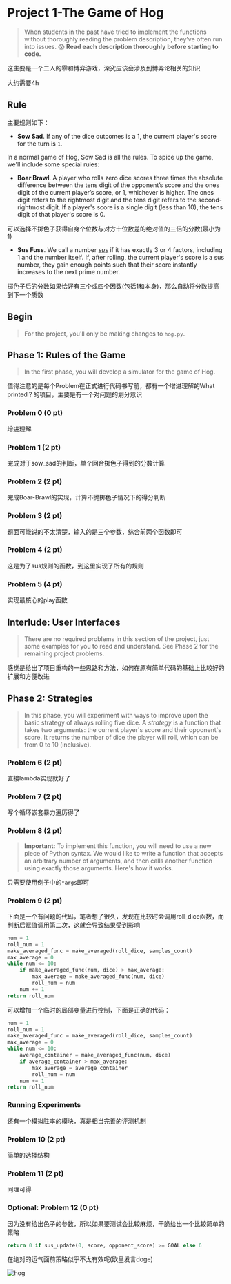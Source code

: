 # Project 1-The Game of Hog

>When students in the past have tried to implement the functions without thoroughly reading the problem description, they’ve often run into issues. 😱 **Read each description thoroughly before starting to code.**

这主要是一个二人的零和博弈游戏，深究应该会涉及到博弈论相关的知识

大约需要4h

## Rule

主要规则如下：

- **Sow Sad**. If any of the dice outcomes is a 1, the current player's score for the turn is `1`.

In a normal game of Hog, Sow Sad is all the rules. To spice up the game, we'll include some special rules:


- **Boar Brawl**. A player who rolls zero dice scores three times the absolute difference between the tens digit of the opponent’s score and the ones digit of the current player’s score, or 1, whichever is higher. The ones digit refers to the rightmost digit and the tens digit refers to the second-rightmost digit. If a player's score is a single digit (less than 10), the tens digit of that player's score is 0.

可以选择不掷色子获得自身个位数与对方十位数差的绝对值的三倍的分数(最小为1)


- **Sus Fuss**. We call a number [_sus_](https://en.wikipedia.org/wiki/Sus_%28genus%29) if it has exactly 3 or 4 factors, including 1 and the number itself. If, after rolling, the current player's score is a sus number, they gain enough points such that their score instantly increases to the next prime number.

掷色子后的分数如果恰好有三个或四个因数(包括1和本身)，那么自动将分数提高到下一个质数

## Begin

>For the project, you'll only be making changes to `hog.py`.



## Phase 1: Rules of the Game

>In the first phase, you will develop a simulator for the game of Hog.

值得注意的是每个Problem在正式进行代码书写前，都有一个增进理解的What printed？的项目，主要是有一个对问题的划分意识

### Problem 0 (0 pt)

增进理解

### Problem 1 (2 pt)

完成对于sow_sad的判断，单个回合掷色子得到的分数计算

### Problem 2 (2 pt)

完成Boar-Brawl的实现，计算不抛掷色子情况下的得分判断

### Problem 3 (2 pt)

题面可能说的不太清楚，输入的是三个参数，综合前两个函数即可

### Problem 4 (2 pt)

这是为了sus规则的函数，到这里实现了所有的规则

### Problem 5 (4 pt)

实现最核心的play函数

## Interlude: User Interfaces


>There are no required problems in this section of the project, just some examples for you to read and understand. See Phase 2 for the remaining project problems.


感觉是给出了项目重构的一些思路和方法，如何在原有简单代码的基础上比较好的扩展和方便改进


## Phase 2: Strategies

>In this phase, you will experiment with ways to improve upon the basic strategy of always rolling five dice. A _strategy_ is a function that takes two arguments: the current player's score and their opponent's score. It returns the number of dice the player will roll, which can be from 0 to 10 (inclusive).


### Problem 6 (2 pt)

直接lambda实现就好了

### Problem 7 (2 pt)

写个循环嵌套暴力遍历得了


### Problem 8 (2 pt)

>**Important:** To implement this function, you will need to use a new piece of Python syntax. We would like to write a function that accepts an arbitrary number of arguments, and then calls another function using exactly those arguments. Here's how it works.


只需要使用例子中的`*args`即可

### Problem 9 (2 pt)

下面是一个有问题的代码，笔者想了很久，发现在比较时会调用roll_dice函数，而判断后赋值调用第二次，这就会导致结果受到影响

```Python
num = 1  
roll_num = 1  
make_averaged_func = make_averaged(roll_dice, samples_count)  
max_average = 0  
while num <= 10:  
    if make_averaged_func(num, dice) > max_average:  
        max_average = make_averaged_func(num, dice)  
        roll_num = num  
    num += 1  
return roll_num
```

可以增加一个临时的局部变量进行控制，下面是正确的代码：

```Python
num = 1  
roll_num = 1  
make_averaged_func = make_averaged(roll_dice, samples_count)  
max_average = 0  
while num <= 10:  
    average_container = make_averaged_func(num, dice)  
    if average_container > max_average:  
        max_average = average_container  
        roll_num = num  
    num += 1  
return roll_num
```


### Running Experiments


还有一个模拟胜率的模块，真是相当完善的评测机制


### Problem 10 (2 pt)

简单的选择结构

### Problem 11 (2 pt)


同理可得

### Optional: Problem 12 (0 pt)

因为没有给出色子的参数，所以如果要测试会比较麻烦，干脆给出一个比较简单的策略

```Python
return 0 if sus_update(0, score, opponent_score) >= GOAL else 6
```



在绝对的运气面前策略似乎不太有效呢(欧皇发言doge)

![hog](https://cdn.jsdelivr.net/gh/Eurekaimer/MyIMGs@main/img/hog)